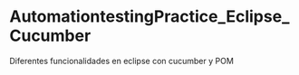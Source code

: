 # AutomationtestingPractice_Eclipse_Cucumber
Diferentes funcionalidades en eclipse con cucumber y POM
